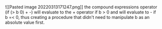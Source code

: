 ![[Pasted image 20220313171247.png]]
the compound expressions operator (if (> b 0) + -) will evaluate to the + operator if b > 0 and will evaluate to - if b =< 0, thus creating a procedure that didn't need to manipulate b as an absolute value first.